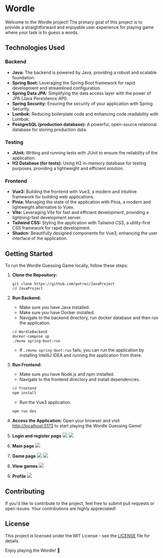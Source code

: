 # Wordle

Welcome to the Wordle project! The primary goal of this project is to provide a straightforward and enjoyable user experience for playing game where your task is to guess a words.
## Technologies Used

### Backend
- **Java:** The backend is powered by Java, providing a robust and scalable foundation.
- **Spring Boot:** Leveraging the Spring Boot framework for rapid development and streamlined configuration.
- **Spring Data JPA:** Simplifying the data access layer with the power of JPA (Java Persistence API).
- **Spring Security:** Ensuring the security of your application with Spring Security.
- **Lombok:** Reducing boilerplate code and enhancing code readability with Lombok.
- **PostgreSQL (production database):** A powerful, open-source relational database for storing production data.

### Testing
- **JUnit:** Writing and running tests with JUnit to ensure the reliability of the application.
- **H2 Database (for tests):** Using H2 in-memory database for testing purposes, providing a lightweight and efficient solution.


### Frontend
- **Vue3:** Building the frontend with Vue3, a modern and intuitive framework for building web applications.
- **Pinia:** Managing the state of the application with Pinia, a modern and lightweight alternative to Vuex.
- **Vite:** Leveraging Vite for fast and efficient development, providing a lightning-fast development server.
- **Tailwind CSS:** Styling the application with Tailwind CSS, a utility-first CSS framework for rapid development.
- **Shadcn:** Beautifully designed components for Vue3, enhancing the user interface of the application.

## Getting Started

To run the Wordle Guessing Game locally, follow these steps:

1. **Clone the Repository:**
   ```bash
   git clone https://github.com/potrec/JavaProject
   cd JavaProject
   ```

2. **Run Backend:**
   - Make sure you have Java installed.
   - Make sure you have Docker installed.
   - Navigate to the backend directory, run docker database and then run the application.
   ```bash
   cd WordleBackend
   docker-compose up
   ./mvnw spring-boot:run
   ```
   - If ```./mvnw spring-boot:run``` fails, you can run the application by installing IntelliJ IDEA and running the application from there.

3. **Run Frontend:**
   - Make sure you have Node.js and npm installed.
   - Navigate to the frontend directory and install dependencies.
   ```bash
   cd frontend
   npm install
   ```
   - Run the Vue3 application.
   ```bash
   npm run dev
   ```

4. **Access the Application:**
   Open your browser and visit [http://localhost:5173](http://localhost:5000) to start playing the Wordle Guessing Game!
5. **Login and register page**
![](./screenshots/img.png)
![](./screenshots/img_1.png)
6. **Main page**
![](./screenshots/img_3.png)
7. **Game page**
![](./screenshots/img_4.png)
![](./screenshots/img_5.png)
8. **View games**
![](./screenshots/img_6.png)
9. **Profile**
![](./screenshots/img_7.png)
## Contributing

If you'd like to contribute to the project, feel free to submit pull requests or open issues. Your contributions are highly appreciated!

## License

This project is licensed under the MIT License - see the [LICENSE](LICENSE) file for details.

Enjoy playing the Wordle! 🎉
